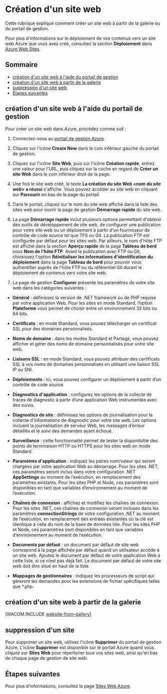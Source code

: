 <properties linkid="manage-services-how-to-create-websites" urlDisplayName="How to create" pageTitle="How to create websites - Azure service management" metaKeywords="Azure creating website, Azure deleting website" description="Learn how to create a website using the Azure Management Portal." metaCanonical="" services="web-sites" documentationCenter="" title="How to Create and Deploy a Website" authors="cephalin" solutions="" manager="wpickett" editor="" />

<tags ms.service="web-sites" ms.workload="web" ms.tgt_pltfrm="na" ms.devlang="na" ms.topic="article" ms.date="01/01/1900" ms.author="cephalin" />

# Création d'un site web

Cette rubrique explique comment créer un site web à partir de la galerie ou du portail de gestion.

Pour plus d'informations sur le déploiement de vos contenus vers un site web Azure que vous avez créé, consultez la section **Déploiement** dans [Azure Web Sites][Azure Web Sites].

## Sommaire

-   [création d'un site web à l'aide du portail de gestion][création d'un site web à l'aide du portail de gestion]
-   [création d'un site web à partir de la galerie][création d'un site web à partir de la galerie]
-   [suppression d'un site web][suppression d'un site web]
-   [Étapes suivantes][Étapes suivantes]

## <a name="createawebsiteportal"></a> création d'un site web à l'aide du portail de gestion

Pour créer un site web dans Azure, procédez comme suit :

1.  Connectez-vous au [portail de gestion Azure][portail de gestion Azure].

2.  Cliquez sur l’icône **Create New** dans le coin inférieur gauche du portail de gestion.

3.  Cliquez sur l'icône **Site Web**, puis sur l'icône **Création rapide**, entrez une valeur pour l'URL, puis cliquez sur la coche en regard de **Créer un site Web** dans le coin inférieur droit de la page.

4.  Une fois le site web créé, le texte **La création du site Web \<*nom du site web*\> a réussi** s'affiche. Vous pouvez accéder au site web en cliquant sur **Parcourir** en bas de la page du portail.

5.  Dans le portail, cliquez sur le nom du site web affiché dans la liste des sites web pour ouvrir la page de gestion **Démarrage rapide** du site web.

6.  La page **Démarrage rapide** inclut plusieurs options permettant d'obtenir des outils de développement de site web, de configurer une publication pour votre site web ou un déploiement à partir d'un fournisseur de contrôle de code source tel que TFS ou Git. La publication FTP est configurée par défaut pour les sites web. Par ailleurs, le nom d'hôte FTP est affiché dans la section **Aperçu rapide** de la page **Tableau de bord** sous **Nom de l'hôte FTP**. Avant la publication avec FTP ou Git, choisissez l'option **Réinitialiser les informations d'identification du déploiement** dans la page **Tableau de bord** pour pouvoir vous authentifier auprès de l'hôte FTP ou du référentiel Git durant le déploiement de contenus vers votre site web.

7.  La page de gestion **Configurer** présente les paramètres de votre site web dans les catégories suivantes :

 - **Général** : définissez la version de .NET framework ou de PHP requise par votre application Web. Pour les sites en mode Standard, l’option **Plateforme** vous permet de choisir entre un environnement 32 bits ou 64 bits.

- **Certificats** : en mode Standard, vous pouvez télécharger un certificat SSL pour des domaines personnalisés.

- **Noms de domaine** : dans les modes Standard et Partagé, vous pouvez afficher et gérer des noms de domaine personnalisés pour votre site web.

- **Liaisons SSL** : en mode Standard, vous pouvez attribuer des certificats SSL à vos noms de domaines personnalisés en utilisant une liaison SSL IP ou SNI.

 - **Déploiements** : ici, vous pouvez configurer un déploiement à partir d’un contrôle de code source.

 - **Diagnostics d'application** : configurez les options de la collecte de traces de diagnostic à partir d’une application Web instrumentée avec des suivis.

- **Diagnostics de site** : définissez les options de journalisation pour la collecte d'informations de diagnostic pour votre site web. Les options incluent la journalisation de serveur Web, les messages d’erreur détaillés et le suivi des demandes ayant échoué.

- **Surveillance** : cette fonctionnalité permet de tester la disponibilité des points de terminaison HTTP ou HTTPS pour les sites web en mode Standard.

- **Paramètres d'application** : indiquez les paires nom/valeur qui seront chargées par votre application Web au démarrage. Pour les sites .NET, ces paramètres seront inclus dans votre configuration .NET **AppSettings** au moment de l’exécution, en remplacement des paramètres existants. Pour les sites PHP et Node, ces paramètres sont disponibles en tant que variables d’environnement au moment de l’exécution.

 - **Chaînes de connexion** : affichez et modifiez les chaînes de connexion. Pour les sites .NET, ces chaînes de connexion seront incluses dans les paramètres **connectionStrings** de votre configuration .NET au moment de l’exécution, en remplacement des entrées existantes où la clé est identique à celle du nom de la base de données liée. Pour les sites PHP et Node, ces paramètres sont disponibles en tant que variables d’environnement au moment de l’exécution.

 - **Documents par défaut** : un document par défaut de site web correspond à la page affichée par défaut quand un utilisateur accède à un site web. Ajoutez le document par défaut de votre application Web à cette liste, si ce n’est pas déjà fait. Le document par défaut de votre site web doit être situé en haut de la liste.

- **Mappages de gestionnaires** : indiquez les processeurs de script qui gèreront les demandes pour les extensions de fichier spécifiques telles que \*.php.

## <a name="howtocreatefromgallery"></a> création d'un site web à partir de la galerie

[WACOM.INCLUDE [website-from-gallery](../includes/website-from-gallery.md)]

## <a name="deleteawebsite"></a> suppression d'un site

Pour supprimer un site web, utilisez l'icône **Supprimer** du portail de gestion Azure. L'icône **Supprimer** est disponible sur le portail Azure quand vous cliquez sur **Sites Web** pour répertorier tous vos sites web, ainsi qu'en bas de chaque page de gestion de site web.

## <a name="nextsteps"></a>Étapes suivantes

Pour plus d’informations, consultez la page [Sites Web Azure][Azure Web Sites].

  [Azure Web Sites]: /fr-fr/documentation/services/web-sites/
  [création d'un site web à l'aide du portail de gestion]: #createawebsiteportal
  [création d'un site web à partir de la galerie]: #howtocreatefromgallery
  [suppression d'un site web]: #deleteawebsite
  [Étapes suivantes]: #nextsteps
  [portail de gestion Azure]: http://manage.windowsazure.com/
